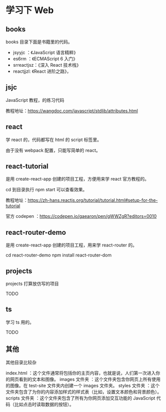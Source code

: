 # 学习下 Web


## books

books 目录下面是书籍里的代码。

- jsyyjc ：《JavaScript 语言精粹》
- es6rm ：《ECMAScript 6 入门》
- srreactjsz：《深入 React 技术栈》
- reactjjzl: 《React 进阶之路》，

## jsjc

JavaScript 教程，的练习代码

教程地址：https://wangdoc.com/javascript/stdlib/attributes.html


## react

学 react 的，代码都写在 html 的 script 标签里。

由于没有 webpack 配置，只能写简单的 react。

## react-tutorial

是用 create-react-app 创建的项目工程，方便用来学 react 官方教程的。

cd 到目录执行 npm start 可以查看效果。

教程地址：https://zh-hans.reactjs.org/tutorial/tutorial.html#setup-for-the-tutorial

官方 codepen ：https://codepen.io/gaearon/pen/gWWZgR?editors=0010

## react-router-demo

是用 create-react-app 创建的项目工程，用来学 react-router 的。

cd react-router-demo
npm install react-router-dom

## projects 

projects 打算放仿写的项目

TODO

## ts

学习 ts 用的。

TODO

## 其他

其他目录比较杂

index.html ：这个文件通常将包括你的主页内容，也就是说，人们第一次进入你的网页看到的文本和图像。
images 文件夹 ：这个文件夹包含你网页上所有使用的图像。在 test-site 文件夹内创建一个 images 文件夹。
styles 文件夹 ：这个文件夹包含了为你的内容添加样式的样式表（比如，设置文本颜色和背景颜色）。
scripts 文件夹 ：这个文件夹包含了所有为你网页添加交互功能的 JavaScript 代码（比如点击时读取数据的按钮）。